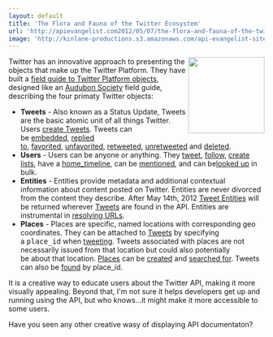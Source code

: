```yaml
---
layout: default
title: 'The Flora and Fauna of the Twitter Ecosystem'
url: 'http://apievangelist.com2012/05/07/the-flora-and-fauna-of-the-twitter-ecosystem/'
image: 'http://kinlane-productions.s3.amazonaws.com/api-evangelist-site/blog/Field-Guide-Tweets.png'
---
```



<p>
     <img src="http://kinlane-productions.s3.amazonaws.com/api-evangelist/twitter/Field-Guide-Tweets.png"  width="150" align="right" />
</p>
<p>
     Twitter has an innovative approach to presenting the objects that make up the Twitter Platform. They have built a <a title="field guide to Twitter Platform objects" href="https://dev.twitter.com/docs/platform-objects">field guide to Twitter Platform objects</a>, designed like an <a title="Audubon Society" href="http://www.audubon.org/">Audubon Society</a> field guide, describing the four primaty Twitter objects:
</p>
<ul >
     <li>
          <strong>Tweets</strong> - Also known as a Status Update, Tweets are the basic atomic unit of all things Twitter. Users <a href="https://dev.twitter.com/docs/api/1/post/statuses/update">create Tweets</a>. Tweets can be <a href="https://dev.twitter.com/docs/embedded-tweets">embedded</a>, <a href="https://dev.twitter.com/docs/api/1/post/statuses/update">replied to</a>, <a href="https://dev.twitter.com/docs/api/1/post/favorites/create/%3Aid">favorited</a>, <a href="https://dev.twitter.com/docs/api/1/post/favorites/destroy/%3Aid">unfavorited</a>, <a href="https://dev.twitter.com/docs/api/1/post/statuses/retweet/%3Aid">retweeted</a>, <a href="https://dev.twitter.com/docs/api/1/post/statuses/destroy/%3Aid">unretweeted</a> and <a href="https://dev.twitter.com/docs/api/1/post/statuses/destroy/%3Aid">deleted</a>.
     </li>
     <li>
          <strong>Users</strong> - Users can be anyone or anything. They <a href="https://dev.twitter.com/docs/api/1/post/statuses/update">tweet</a>, <a href="https://dev.twitter.com/docs/api/1/post/friendships/create">follow</a>, <a href="https://dev.twitter.com/docs/api/1/post/lists/create">create lists</a>, have a <a href="https://dev.twitter.com/docs/api/1/get/statuses/home_timeline">home_timeline</a>, can be <a href="https://dev.twitter.com/docs/api/1/get/statuses/mentions">mentioned</a>, and can be<a href="https://dev.twitter.com/docs/api/1/get/users/lookup">looked up</a> in bulk.
     </li>
     <li>
          <strong>Entities</strong> - Entities provide metadata and additional contextual information about content posted on Twitter. Entities are never divorced from the content they describe. After May 14th, 2012 <a href="https://dev.twitter.com/docs/tweet-entities">Tweet Entities</a> will be returned wherever <a href="https://dev.twitter.com/docs/platform-objects/tweets">Tweets</a> are found in the API. Entities are instrumental in <a href="https://dev.twitter.com/docs/tco-url-wrapper">resolving URLs</a>.
     </li>
     <li>
          <strong>Places</strong> - Places are specific, named locations with corresponding geo coordinates. They can be attached to <a href="https://dev.twitter.com/docs/platform-objects/tweets">Tweets</a> by specifying a <tt>place_id</tt> when <a href="https://dev.twitter.com/docs/api/1/post/statuses/update">tweeting</a>. Tweets associated with places are not necessarily issued from that location but could also potentially be about that location. <a href="https://dev.twitter.com/docs/api/1/get/geo/id/%3Aplace_id">Places</a> can be <a href="https://dev.twitter.com/docs/api/1/post/geo/place">created</a> and <a href="https://dev.twitter.com/docs/api/1/get/geo/search">searched for</a>. Tweets can also be <a href="https://dev.twitter.com/docs/places/finding-tweets-about-places">found</a> by place_id.
     </li>
</ul>
<p>
     It is a creative way to educate users about the Twitter API, making it more visually appealing. Beyond that, I'm not sure it helps developers get up and running using the API, but who knows...it might make it more accessible to some users.
</p>
<p>
     Have you seen any other creative wasy of displaying API documentaton?
</p>
<p>
     <br />
</p>
